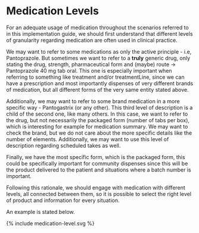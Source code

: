 # Medication Levels

For an adequate usage of medication throughout the scenarios referred to in this implementation guide, we should first understand that different levels of granularity regarding medication are often used in clinical practice.

We may want to refer to some medications as only the active principle - i.e, Pantoprazole. But sometimes we want to refer to a **truly** generic drug, only stating the drug, strength, pharmaceutical form and (maybe) route -> Pantoprazole 40 mg tab oral. This one is especially important when referring to something like treatment and/or treatmentLine, since we can have a prescription and most importantly dispenses of very different brands of medication, but all different forms of the very same entity stated above.

Additionally, we may want to refer to some brand medication in a more specific way - Pantogastrix (or any other). This third level of description is a child of the second one, like many others. In this case, we want to refer to the drug, but not necessarily the packaged form (number of tabs per box), which is interesting for example for medication summary. We may want to check the brand, but we do not care about the more specific details like the number of elements. Additionally, we may want to use this level of description regarding scheduled takes as well.

Finally, we have the most specific form, which is the packaged form, this could be specifically important for community dispenses since this will be the product delivered to the patient and situations where a batch number is important.

Following this rationale, we should engage with medication with different levels, all connected between them, so it is possible to select the right level of product and information for every situation.

An example is stated below.


<div>
{% include medication-level.svg %}
</div>
